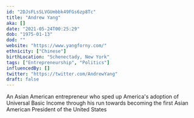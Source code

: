 ```yaml
---
id: "2DJsFLsSLVGUmbbk49FGs6zp8Tc"
title: "Andrew Yang"
aka: []
date: "2021-05-24T00:25:29"
dob: "1975-01-13"
dod: ""
website: "https://www.yangforny.com/"
ethnicity: ["Chinese"]
birthLocation: "Schenectady, New York"
tags: ["Entrepreneurship", "Politics"]
influencedBy: []
twitter: "https://twitter.com/AndrewYang"
draft: false
---
```


An Asian American entrepreneur who sped up America's adoption of Universal Basic
Income through his run towards becoming the first Asian American President of
the United States
